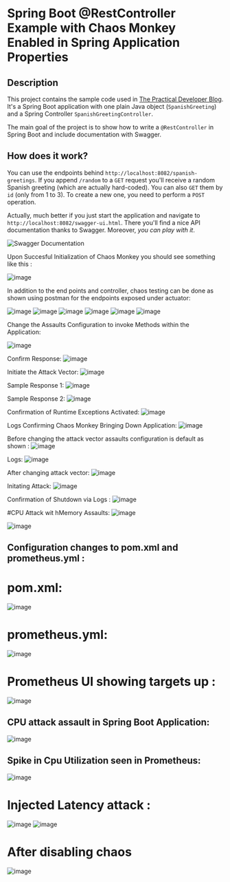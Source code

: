 # Spring Boot @RestController Example with Chaos Monkey Enabled in Spring Application Properties

## Description

This project contains the sample code used in [The Practical Developer Blog](https://thepracticaldeveloper.com/2017/03/04/restcontroller-spring-boot-example-with-springfox-swagger/). It's a Spring Boot application with one plain Java object (`SpanishGreeting`) and a Spring Controller `SpanishGreetingController`.

The main goal of the project is to show how to write a `@RestController` in Spring Boot and include documentation with Swagger.
 
## How does it work?

You can use the endpoints behind `http://localhost:8082/spanish-greetings`. If you append `/random` to a `GET` request you'll receive a random Spanish greeting (which are actually hard-coded). You can also `GET` them by `id` (only from 1 to 3). To create a new one, you need to perform a `POST` operation.

Actually, much better if you just start the application and navigate to `http://localhost:8082/swagger-ui.html`. There you'll find a nice API documentation thanks to Swagger. Moreover, *you can play with it*.

![Swagger Documentation](images/swagger.png)

Upon Succesful Initialization of Chaos Monkey you should see something like this : 

![image](https://user-images.githubusercontent.com/50335583/135620733-ee4eb8bc-918d-461a-8cca-40f085976f90.png)


In addition to the end points and controller, chaos testing can be done as shown using postman for the endpoints exposed under actuator:

![image](https://user-images.githubusercontent.com/50335583/135618904-26996ad8-1824-4d03-a97c-4e878b8ef2a2.png)
![image](https://user-images.githubusercontent.com/50335583/135619103-a6322eba-2fb0-4df9-847c-68daf95f5a6b.png)
![image](https://user-images.githubusercontent.com/50335583/135619155-9b62c70a-b8fa-4028-b11a-d58f2ba09b75.png)
![image](https://user-images.githubusercontent.com/50335583/135619288-a3968210-c7aa-48d9-8105-36be2bbacc18.png)
![image](https://user-images.githubusercontent.com/50335583/135619450-1a7e2d03-0fa4-4c14-bcdb-7d95c6cbee98.png)
![image](https://user-images.githubusercontent.com/50335583/135620247-d62f0021-a1e1-4464-9e62-0d58e705d623.png)


Change the Assaults Configuration to invoke Methods within the Application: 

![image](https://user-images.githubusercontent.com/50335583/135629011-17cb2033-8cfc-4fc0-9b3a-7c020db5e0f4.png)

Confirm Response: 
![image](https://user-images.githubusercontent.com/50335583/135629142-e8ab20d0-9bef-472b-8034-e36b68fcd6c8.png)

Initiate the Attack Vector: 
![image](https://user-images.githubusercontent.com/50335583/135629375-f710d0e2-192b-4562-bf06-133f572acbf3.png)

Sample Response 1: 
![image](https://user-images.githubusercontent.com/50335583/135629683-95a6be11-994e-4809-88f7-42c9108161b7.png)

Sample Response 2:
![image](https://user-images.githubusercontent.com/50335583/135629736-c947f4bc-02d9-473f-8b50-ffaddced8478.png)

Confirmation of Runtime Exceptions Activated:
![image](https://user-images.githubusercontent.com/50335583/135630545-92508669-6215-4988-9fe6-be14ff9f32ed.png)


Logs Confirming Chaos Monkey Bringing Down Application:
![image](https://user-images.githubusercontent.com/50335583/135631448-3ccbe198-b7d4-4ffb-83ec-e0aefd33f4da.png)

Before changing the attack vector assaults configuration is default as shown :
![image](https://user-images.githubusercontent.com/50335583/135633450-fa485cce-586e-4a80-9554-c76bc9897583.png)

Logs:
![image](https://user-images.githubusercontent.com/50335583/135633540-5ea3b75e-acef-4b51-849a-6b56f30ee7df.png)

After changing attack vector:
![image](https://user-images.githubusercontent.com/50335583/135633736-4cc03e52-1032-4044-8882-e37bb0b3d44e.png)

Initating Attack:
![image](https://user-images.githubusercontent.com/50335583/135633837-b22252fb-1b2a-4658-8746-ac54c08d9dfa.png)

Confirmation of Shutdown via Logs :
![image](https://user-images.githubusercontent.com/50335583/135633977-b5e56f46-672c-4f59-8a53-0ac0c1f1d07e.png)

#CPU Attack wit hMemory Assaults:
![image](https://user-images.githubusercontent.com/50335583/137796659-7b05d17c-4bf6-48c6-a8e9-5021a4e81a7b.png)

![image](https://user-images.githubusercontent.com/50335583/137796607-ed60ca8b-c759-48cc-9476-2cc811b34c4e.png)


## Configuration changes to pom.xml and prometheus.yml : 

# pom.xml:
![image](https://user-images.githubusercontent.com/50335583/138557758-9b698ec5-76cc-47d4-a7c7-86910b2b9d17.png)

# prometheus.yml:
![image](https://user-images.githubusercontent.com/50335583/138557794-5990fec7-7986-4977-9bfc-d24c4f2a9b17.png)

# Prometheus UI showing targets up :
![image](https://user-images.githubusercontent.com/50335583/138558054-d7cbee3b-e6b5-4401-ac9a-a16613efaf8d.png)

## CPU attack assault in Spring Boot Application:

![image](https://user-images.githubusercontent.com/50335583/138557599-1ab0b52e-e254-4f15-a2d2-03fad460f5bc.png)

## Spike in Cpu Utilization seen in Prometheus:
![image](https://user-images.githubusercontent.com/50335583/138557739-0c9b0ae5-a9b3-4348-9911-23b4802f494e.png)

# Injected Latency attack :
![image](https://user-images.githubusercontent.com/50335583/139101615-8359c222-2531-401e-8499-3803e7f870a4.png)
![image](https://user-images.githubusercontent.com/50335583/139106128-d65affea-d21f-4aa2-9315-b9751b1ec119.png)
# After disabling chaos
![image](https://user-images.githubusercontent.com/50335583/139106376-5ed97181-7204-471f-9850-def08a250b31.png)










